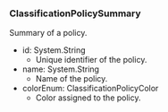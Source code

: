 ### ClassificationPolicySummary
Summary of a policy.

- id: System.String
  - Unique identifier of the policy.
- name: System.String
  - Name of the policy.
- colorEnum: ClassificationPolicyColor
  - Color assigned to the policy.
